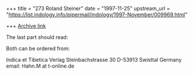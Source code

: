 +++
title = "273 Roland Steiner"
date = "1997-11-25"
upstream_url = "https://list.indology.info/pipermail/indology/1997-November/009969.html"

+++
[Archive link](https://list.indology.info/pipermail/indology/1997-November/009969.html)

The last part should read:

Both can be ordered from:

Indica et Tibetica Verlag
Steinbachstrasse 30
D-53913 Swisttal
Germany
email: Hahn.M at t-online.de



